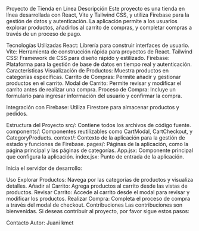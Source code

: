 Proyecto de Tienda en Línea
Descripción
Este proyecto es una tienda en línea desarrollada con React, Vite y Tailwind CSS, y utiliza Firebase para la gestión de datos y autenticación. La aplicación permite a los usuarios explorar productos, añadirlos al carrito de compras, y completar compras a través de un proceso de pago.

Tecnologías Utilizadas
React: Librería para construir interfaces de usuario.
Vite: Herramienta de construcción rápida para proyectos de React.
Tailwind CSS: Framework de CSS para diseño rápido y estilizado.
Firebase: Plataforma para la gestión de base de datos en tiempo real y autenticación.
Características
Visualización de Productos: Muestra productos en categorías específicas.
Carrito de Compras: Permite añadir y gestionar productos en el carrito.
Modal de Carrito: Permite revisar y modificar el carrito antes de realizar una compra.
Proceso de Compra: Incluye un formulario para ingresar información del usuario y confirmar la compra.

Integración con Firebase: Utiliza Firestore para almacenar productos y pedidos.

Estructura del Proyecto
src/: Contiene todos los archivos de código fuente.
components/: Componentes reutilizables como CartModal, CartCheckout, y CategoryProducts.
context/: Contexto de la aplicación para la gestión de estado y funciones de Firebase.
pages/: Páginas de la aplicación, como la página principal y las páginas de categorías.
App.jsx: Componente principal que configura la aplicación.
index.jsx: Punto de entrada de la aplicación.



Inicia el servidor de desarrollo:


Uso
Explorar Productos: Navega por las categorías de productos y visualiza detalles.
Añadir al Carrito: Agrega productos al carrito desde las vistas de productos.
Revisar Carrito: Accede al carrito desde el modal para revisar y modificar los productos.
Realizar Compra: Completa el proceso de compra a través del modal de checkout.
Contribuciones
Las contribuciones son bienvenidas. Si deseas contribuir al proyecto, por favor sigue estos pasos:

Contacto
Autor: Juani kmet